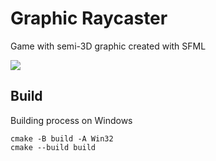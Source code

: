 # Graphic Raycaster
Game with semi-3D graphic created with SFML

![](game.gif)

## Build

Building process on Windows

   ```
   cmake -B build -A Win32
   cmake --build build
   ```
